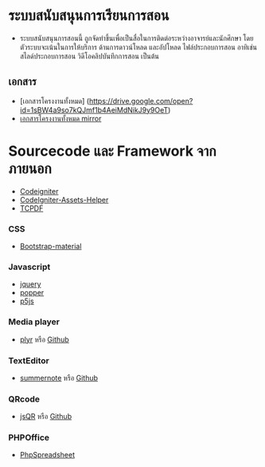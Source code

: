 # ระบบสนับสนุนการเรียนการสอน
* ระบบสนับสนุนการสอนนี้ ถูกจัดทำขึ้นเพื่อเป็นสื่อในการติดต่อระหว่างอาจารย์และนักศึกษา โดยตัวระบบจะเน้นในการให้บริการ ด้านการดาวน์โหลด และอัปโหลด ไฟล์ประกอบการสอน อาทิเช่น สไลด์ประกอบการสอน วิดีโอคลิปบันทึกการสอน เป็นต้น
## เอกสาร

* [เอกสารโครงงานทั้งหมด] (https://drive.google.com/open?id=1sBW4a9so7kQJmf1b4AeiMdNikJ9y9OeT)
* [เอกสารโครงงานทั้งหมด mirror](https://drive.google.com/open?id=1sBW4a9so7kQJmf1b4AeiMdNikJ9y9OeT)

# Sourcecode และ Framework จากภายนอก
* [Codeigniter](https://codeigniter.com)
* [CodeIgniter-Assets-Helper](https://github.com/gpedro/CodeIgniter-Assets-Helper)
* [TCPDF](https://tcpdf.org)
### CSS
* [Bootstrap-material](http://daemonite.github.io/material)
### Javascript
* [jquery](https://jquery.com)
* [popper](https://popper.js.org)
* [p5js](https://p5js.org/)
### Media player
* [plyr](https://plyr.io) หรือ [Github](https://github.com/sampotts/plyr)
### TextEditor
* [summernote](https://summernote.org) หรือ [Github](https://github.com/deepinbubblegum/summernote)
### QRcode
* [jsQR](https://cozmo.github.io/jsQR/) หรือ [Github](https://github.com/deepinbubblegum/summernote)
### PHPOffice

* [PhpSpreadsheet](https://github.com/PHPOffice/PhpSpreadsheet)
